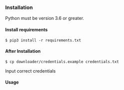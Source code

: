 ### Installation

Python must be version 3.6 or greater.

#### Install requirements

`$ pip3 install -r requirements.txt` 

#### After Installation
`$ cp downloader/credentials.example credentials.txt`  

Input correct credentials

#### Usage





